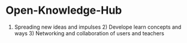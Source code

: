 # Open-Knowledge-Hub
1) Spreading new ideas and impulses 2) Develope learn concepts and ways 3) Networking and collaboration of users and teachers 
